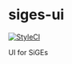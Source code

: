 # siges-ui
[![StyleCI](https://styleci.io/repos/59267204/shield)](https://styleci.io/repos/59267204)

UI for SiGEs
